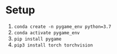 # Setup
1. `conda create -n pygame_env python=3.7`
2. `conda activate pygame_env`
3. `pip install pygame`
4. `pip3 install torch torchvision`
